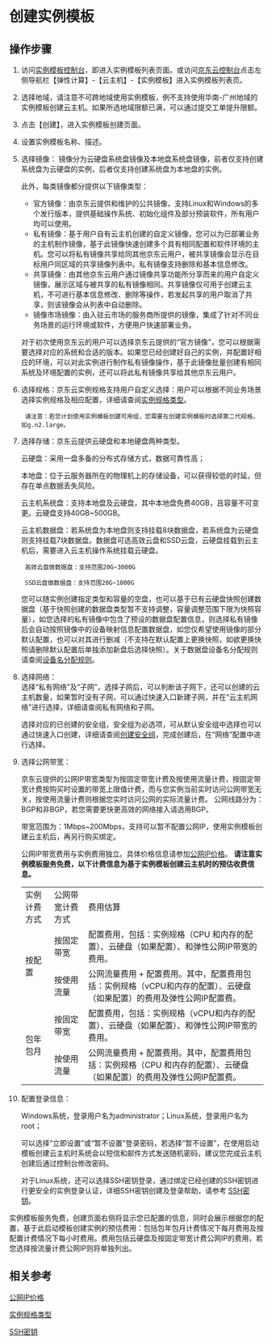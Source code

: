 # 创建实例模板
## 操作步骤
1. 访问[实例模板控制台](https://cns-console.jdcloud.com/host/launchtemplate/list)，即进入实例模板列表页面。或访问[京东云控制台](https://console.jdcloud.com)点击左侧导航栏【弹性计算】-【云主机】-【实例模板】进入实例模板列表页。
2. 选择地域，请注意不可跨地域使用实例模板，例不支持使用华南-广州地域的实例模板创建云主机。如果所选地域限额已满，可以通过提交工单提升限额。
3. 点击【创建】，进入实例模板创建页面。
4. 设置实例模板名称、描述。
5. 选择镜像：
	镜像分为云硬盘系统盘镜像及本地盘系统盘镜像，前者仅支持创建系统盘为云硬盘的实例，后者仅支持创建系统盘为本地盘的实例。
	
	此外，每类镜像都分提供以下镜像类型：
	
	* 官方镜像：由京东云提供和维护的公共镜像，支持Linux和Windows的多个发行版本，提供基础操作系统、初始化组件及部分预装软件，所有用户均可以使用。
	* 私有镜像：基于用户自有云主机创建的自定义镜像，您可以为已部署业务的主机制作镜像，基于此镜像快速创建多个具有相同配置和软件环境的主机。您可以将私有镜像共享给同其他京东云用户，被共享镜像会显示在目标用户同区域的共享镜像列表中。私有镜像支持删除和基本信息修改。
	* 共享镜像：由其他京东云用户通过镜像共享功能所分享而来的用户自定义镜像，展示区域与被共享的私有镜像相同。共享镜像仅可用于创建云主机，不可进行基本信息修改、删除等操作，若发起共享的用户取消了共享，则该镜像会从列表中自动删除。
	* 镜像市场镜像：由入驻云市场的服务商所提供的镜像，集成了针对不同业务场景的运行环境或软件，方便用户快速部署业务。
	
	对于初次使用京东云的用户可以选择京东云提供的“官方镜像”，您可以根据需要选择对应的系统和合适的版本。如果您已经创建好自己的实例，并配置好相应的环境，可以对此实例进行制作私有镜像操作，基于此镜像批量创建有相同系统及环境配置的实例，还可以将此私有镜像共享给其他京东云用户。


6. 选择规格：京东云实例规格支持用户自定义选择：用户可以根据不同业务场景选择实例规格及相应配置，详细请查阅[实例规格类型](http://docs.jdcloud.com/cn/virtual-machines/instance-type-family)。

		请注意：若您计划使用实例模板创建可用组，您需要在创建实例模板时选择第二代规格，如g.n2.large。

7. 选择存储：京东云提供云硬盘和本地硬盘两种类型。
	
	云硬盘：采用一盘多备的分布式存储方式，数据可靠性高；
	
	本地盘：位于云服务器所在的物理机上的存储设备，可以获得较低的时延，但存在单点数据丢失风险。

	云主机系统盘：支持本地盘及云硬盘，其中本地盘免费40GB，且容量不可变更。云硬盘支持40GB~500GB。

	云主机数据盘：若系统盘为本地盘则支持挂载8块数据盘，若系统盘为云硬盘则支持挂载7块数据盘。数据盘可选高效云盘和SSD云盘，云硬盘挂载到云主机后，需要进入云主机操作系统挂载云硬盘。

		高效云盘做数据盘：支持范围20G~3000G

		SSD云盘做数据盘：支持范围20G~1000G

	您可以随实例创建指定类型和容量的空盘，也可以基于已有云硬盘快照创建数据盘（基于快照创建的数据盘类型暂不支持调整，容量调整范围下限为快照容量），如您选择的私有镜像中包含了预设的数据盘配置信息，则选择私有镜像后会自动按照镜像中的设备映射信息配置数据盘，如您仅希望使用镜像的部分默认配置，也可以对其进行删减（不支持在默认配置上更换快照，如欲更换快照请删除默认配置后单独添加新盘后选择快照）。关于数据盘设备名分配规则请查阅[设备名分配规则](../Storage/Assign-Device-Name.md)。

8. 选择网络：<br>选择“私有网络”及“子网”，选择子网后，可以判断该子网下，还可以创建的云主机数量，如果暂时没有子网，可以通过快速入口新建子网，并在“云主机网络”进行选择，详细请查阅私有网络和子网。        

	选择对应的已创建的安全组，安全组为必选项，可从默认安全组中选择也可以通过快速入口创建，详细请查阅[创建安全组](../Security-Group/Create-Security-Group.md)，完成创建后，在“网络”配置中进行选择。


9. 选择公网带宽：

	京东云提供的公网IP带宽类型为按固定带宽计费及按使用流量计费，按固定带宽计费按购买时设置的带宽上限值计费，而与您实例当前实时访问公网带宽无关，按使用流量计费则根据您实时访问公网的实际流量计费。
    公网线路分为：BGP和非BGP，若您需要更快更高效的网络接入请选用BGP。        

	带宽范围为：1Mbps~200Mbps，支持可以暂不配置公网IP，使用实例模板创建云主机后，再另行购买绑定。

	公网IP带宽费用与实例费用独立。具体价格信息请参加[公网IP价格](http://docs.jdcloud.com/cn/elastic-ip/billing-overview)。
**请注意实例模板服务免费，以下计费信息为基于实例模板创建云主机时的预估收费信息。**
	<table>
	   <tr>
	      <td >实例计费方式</td>
	      <td >公网带宽计费方式</td>
	      <td >费用估算</td>
	   </tr>
	   <tr>
		   <td rowspan="2">按配置  </td>
	      <td >按固定带宽 </td>
	      <td > 配置费用，包括：实例规格（CPU 和内存的配置）、云硬盘（如果配置）、和弹性公网IP带宽的费用。</td>
	   </tr>
	   <tr>
	      <td >按使用流量 </td>
	      <td > 公网流量费用 + 配置费用。其中，配置费用包括：实例规格（vCPU和内存的配置）、云硬盘（如果配置）的费用及弹性公网IP配置费。          </td>
	   </tr>
	   <tr>
		   <td rowspan="2">包年包月  </td>
	      <td >按固定带宽 </td>
	      <td > 配置费用，包括：实例规格（vCPU和内存的配置）、云硬盘（如果配置）、和弹性公网IP带宽的费用。</td>
	   </tr>
	   <tr>
	      <td >按使用流量 </td>
	      <td > 公网流量费用 + 配置费用。其中，配置费用包括：实例规格（CPU 和内存的配置）、云硬盘（如果配置）的费用及弹性公网IP配置费。    </td>
	   </tr>
   </table>

10. 配置登录信息：

	Windows系统，登录用户名为administrator；Linux系统，登录用户名为root；    
    
	可以选择“立即设置”或“暂不设置”登录密码，若选择“暂不设置”，在使用启动模板创建云主机时系统会以短信和邮件方式发送随机密码，建议您完成云主机创建后通过控制台修改密码。    
    
	对于Linux系统，还可以选择SSH密钥登录，通过绑定已经创建的SSH密钥进行更安全的实例登录认证，详细SSH密钥创建及登录帮助，请参考 [SSH密钥](../Key-Pair/KeyPair-Overview)。


实例模板服务免费，创建页面右侧将显示您已配置的信息，同时会展示根据您的配置，基于此启动模板创建实例的预估费用：包括包年包月计费情况下每月费用及按配置计费情况下每小时费用。费用包括云硬盘及按固定带宽计费公网IP的费用，若您选择按流量计费公网IP则将单独列出。

## 相关参考

[公网IP价格](http://docs.jdcloud.com/cn/elastic-ip/billing-overview)

[实例规格类型](http://docs.jdcloud.com/cn/virtual-machines/instance-type-family)

[SSH密钥](../Key-Pair/KeyPair-Overview)
